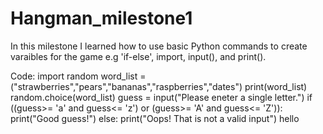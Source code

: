 # Hangman_milestone1
In this milestone I learned how to use basic Python commands to create varaibles for the game e.g 'if-else', import, input(), and print().

Code:
import random 
word_list = ("strawberries","pears","bananas","raspberries","dates")
print(word_list)
random.choice(word_list)
guess = input("Please eneter a single letter.")
if ((guess>= 'a' and guess<= 'z') or (guess>= 'A' and guess<= 'Z')):
    print("Good guess!")
else:
    print("Oops! That is not a valid input")
hello